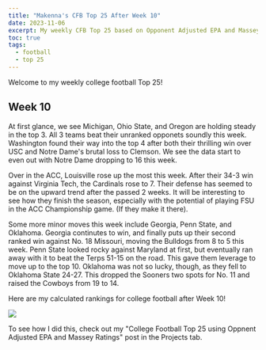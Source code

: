 ```yaml
---
title: "Makenna's CFB Top 25 After Week 10"
date: 2023-11-06
excerpt: My weekly CFB Top 25 based on Opponent Adjusted EPA and Massey Ratings
toc: true
tags:
  - football
  - top 25
---
```


Welcome to my weekly college football Top 25!

## Week 10

At first glance, we see Michigan, Ohio State, and Oregon are holding steady in the top 3. All 3 teams beat their unranked opponets soundly this week. Washington found their way into the top 4 after both their thrilling win over USC and Notre Dame's brutal loss to Clemson. We see the data start to even out with Notre Dame dropping to 16 this week. 

Over in the ACC, Louisville rose up the most this week. After their 34-3 win against Virginia Tech, the Cardinals rose to 7. Their defense has seemed to be on the upward trend after the passed 2 weeks. It will be interesting to see how they finish the season, especially with the potential of playing FSU in the ACC Championship game. (If they make it there). 

Some more minor moves this week include Georgia, Penn State, and Oklahoma. Georgia continutes to win, and finally puts up their second ranked win against No. 18 Missouri, moving the Bulldogs from  8 to 5 this week. Penn State looked rocky against Maryland at first, but eventually ran away with it to beat the Terps 51-15 on the road. This gave them leverage to move up to the top 10. Oklahoma was not so lucky, though, as they fell to Oklahoma State 24-27. This dropped the Sooners two spots for No. 11 and raised the Cowboys from 19 to 14. 

Here are my calculated rankings for college football after Week 10! 

![](/makenna-hack.github.io/portfolio/opp_adj_rank/top_25_week10.png)

To see how I did this, check out my "College Football Top 25 using Oppnent Adjusted EPA and Massey Ratings" post in the Projects tab.
